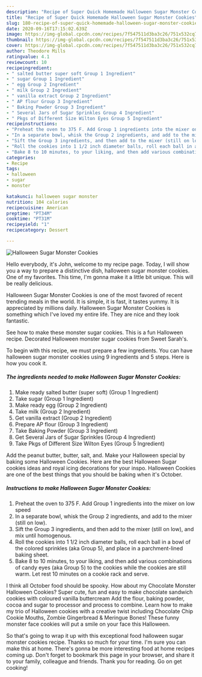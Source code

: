 ```yaml
---
description: "Recipe of Super Quick Homemade Halloween Sugar Monster Cookies"
title: "Recipe of Super Quick Homemade Halloween Sugar Monster Cookies"
slug: 180-recipe-of-super-quick-homemade-halloween-sugar-monster-cookies
date: 2020-09-16T17:15:02.639Z
image: https://img-global.cpcdn.com/recipes/7f547511d3ba3c26/751x532cq70/halloween-sugar-monster-cookies-recipe-main-photo.jpg
thumbnail: https://img-global.cpcdn.com/recipes/7f547511d3ba3c26/751x532cq70/halloween-sugar-monster-cookies-recipe-main-photo.jpg
cover: https://img-global.cpcdn.com/recipes/7f547511d3ba3c26/751x532cq70/halloween-sugar-monster-cookies-recipe-main-photo.jpg
author: Theodore Mills
ratingvalue: 4.1
reviewcount: 10
recipeingredient:
- " salted butter super soft Group 1 Ingredient"
- " sugar Group 1 Ingredient"
- " egg Group 2 Ingredient"
- " milk Group 2 Ingredient"
- " vanilla extract Group 2 Ingredient"
- " AP flour Group 3 Ingredient"
- " Baking Powder Group 3 Ingredient"
- " Several Jars of Sugar Sprinkles Group 4 Ingredient"
- " Pkgs of Different Size Wilton Eyes Group 5 Ingredient"
recipeinstructions:
- "Preheat the oven to 375 F. Add Group 1 ingredients into the mixer on low speed"
- "In a separate bowl, whisk the Group 2 ingredients, and add to the mixer (still on low)."
- "Sift the Group 3 ingredients, and then add to the mixer (still on low), and mix until homogenous."
- "Roll the cookies into 1 1/2 inch diameter balls, roll each ball in a bowl of the colored sprinkles (aka Group 5), and place in a parchment-lined baking sheet."
- "Bake 8 to 10 minutes, to your liking, and then add various combinations of candy eyes (aka Group 5) to the cookies while the cookies are still warm. Let rest 10 minutes on a cookie rack and serve."
categories:
- Recipe
tags:
- halloween
- sugar
- monster

katakunci: halloween sugar monster 
nutrition: 104 calories
recipecuisine: American
preptime: "PT34M"
cooktime: "PT31M"
recipeyield: "1"
recipecategory: Dessert

---
```



![Halloween Sugar Monster Cookies](https://img-global.cpcdn.com/recipes/7f547511d3ba3c26/751x532cq70/halloween-sugar-monster-cookies-recipe-main-photo.jpg)

Hello everybody, it's John, welcome to my recipe page. Today, I will show you a way to prepare a distinctive dish, halloween sugar monster cookies. One of my favorites. This time, I'm gonna make it a little bit unique. This will be really delicious.

Halloween Sugar Monster Cookies is one of the most favored of recent trending meals in the world. It is simple, it is fast, it tastes yummy. It is appreciated by millions daily. Halloween Sugar Monster Cookies is something which I've loved my entire life. They are nice and they look fantastic.

See how to make these monster sugar cookies. This is a fun Halloween recipe. Decorated Halloween monster sugar cookies from Sweet Sarah&#39;s.


To begin with this recipe, we must prepare a few ingredients. You can have halloween sugar monster cookies using 9 ingredients and 5 steps. Here is how you cook it.

<!--inarticleads1-->

##### The ingredients needed to make Halloween Sugar Monster Cookies:

1. Make ready  salted butter (super soft) (Group 1 Ingredient)
1. Take  sugar (Group 1 Ingredient)
1. Make ready  egg (Group 2 Ingredient)
1. Take  milk (Group 2 Ingredient)
1. Get  vanilla extract (Group 2 Ingredient)
1. Prepare  AP flour (Group 3 Ingredient)
1. Take  Baking Powder (Group 3 Ingredient)
1. Get  Several Jars of Sugar Sprinkles (Group 4 Ingredient)
1. Take  Pkgs of Different Size Wilton Eyes (Group 5 Ingredient)


Add the peanut butter, butter, salt, and. Make your Halloween special by baking some Halloween Cookies. Here are the best Halloween Sugar cookies ideas and royal icing decorations for your inspo. Halloween Cookies are one of the best things that you should be baking when it&#39;s October. 

<!--inarticleads2-->

##### Instructions to make Halloween Sugar Monster Cookies:

1. Preheat the oven to 375 F. Add Group 1 ingredients into the mixer on low speed
1. In a separate bowl, whisk the Group 2 ingredients, and add to the mixer (still on low).
1. Sift the Group 3 ingredients, and then add to the mixer (still on low), and mix until homogenous.
1. Roll the cookies into 1 1/2 inch diameter balls, roll each ball in a bowl of the colored sprinkles (aka Group 5), and place in a parchment-lined baking sheet.
1. Bake 8 to 10 minutes, to your liking, and then add various combinations of candy eyes (aka Group 5) to the cookies while the cookies are still warm. Let rest 10 minutes on a cookie rack and serve.


I think all October food should be spooky. How about my Chocolate Monster Halloween Cookies? Super cute, fun and easy to make chocolate sandwich cookies with coloured vanilla buttercream Add the flour, baking powder, cocoa and sugar to processor and process to combine. Learn how to make my trio of Halloween cookies with a creative twist including Chocolate Chip Cookie Mouths, Zombie Gingerbread &amp; Meringue Bones! These funny monster face cookies will put a smile on your face this Halloween. 

So that's going to wrap it up with this exceptional food halloween sugar monster cookies recipe. Thanks so much for your time. I'm sure you can make this at home. There's gonna be more interesting food at home recipes coming up. Don't forget to bookmark this page in your browser, and share it to your family, colleague and friends. Thank you for reading. Go on get cooking!
